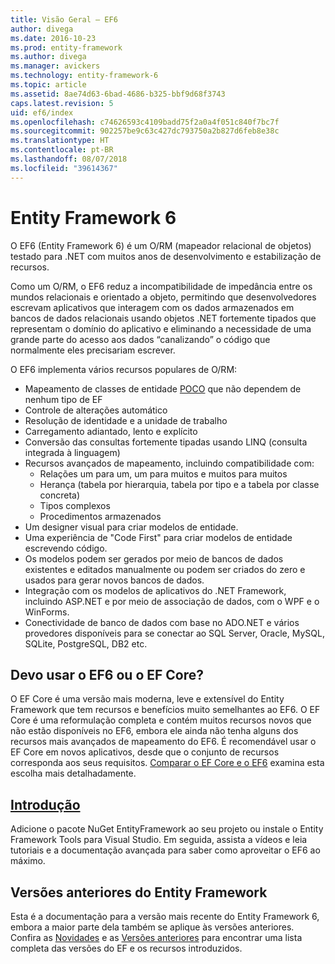 ```yaml
---
title: Visão Geral – EF6
author: divega
ms.date: 2016-10-23
ms.prod: entity-framework
ms.author: divega
ms.manager: avickers
ms.technology: entity-framework-6
ms.topic: article
ms.assetid: 8ae74d63-6bad-4686-b325-bbf9d68f3743
caps.latest.revision: 5
uid: ef6/index
ms.openlocfilehash: c74626593c4109badd75f2a0a4f051c840f7bc7f
ms.sourcegitcommit: 902257be9c63c427dc793750a2b827d6feb8e38c
ms.translationtype: HT
ms.contentlocale: pt-BR
ms.lasthandoff: 08/07/2018
ms.locfileid: "39614367"
---
```

# <a name="entity-framework-6"></a>Entity Framework 6
O EF6 (Entity Framework 6) é um O/RM (mapeador relacional de objetos) testado para .NET com muitos anos de desenvolvimento e estabilização de recursos.

Como um O/RM, o EF6 reduz a incompatibilidade de impedância entre os mundos relacionais e orientado a objeto, permitindo que desenvolvedores escrevam aplicativos que interagem com os dados armazenados em bancos de dados relacionais usando objetos .NET fortemente tipados que representam o domínio do aplicativo e eliminando a necessidade de uma grande parte do acesso aos dados “canalizando” o código que normalmente eles precisariam escrever.

O EF6 implementa vários recursos populares de O/RM:
- Mapeamento de classes de entidade [POCO](~/ef6/resources/glossary.md#poco) que não dependem de nenhum tipo de EF
- Controle de alterações automático
- Resolução de identidade e a unidade de trabalho
- Carregamento adiantado, lento e explícito
- Conversão das consultas fortemente tipadas usando LINQ (consulta integrada à linguagem)
- Recursos avançados de mapeamento, incluindo compatibilidade com:
  - Relações um para um, um para muitos e muitos para muitos
  - Herança (tabela por hierarquia, tabela por tipo e a tabela por classe concreta)
  - Tipos complexos
  - Procedimentos armazenados
- Um designer visual para criar modelos de entidade.
- Uma experiência de "Code First" para criar modelos de entidade escrevendo código.
- Os modelos podem ser gerados por meio de bancos de dados existentes e editados manualmente ou podem ser criados do zero e usados para gerar novos bancos de dados.
- Integração com os modelos de aplicativos do .NET Framework, incluindo ASP.NET e por meio de associação de dados, com o WPF e o WinForms.
- Conectividade de banco de dados com base no ADO.NET e vários provedores disponíveis para se conectar ao SQL Server, Oracle, MySQL, SQLite, PostgreSQL, DB2 etc.

## <a name="should-i-use-ef6-or-ef-core"></a>Devo usar o EF6 ou o EF Core?

O EF Core é uma versão mais moderna, leve e extensível do Entity Framework que tem recursos e benefícios muito semelhantes ao EF6.
O EF Core é uma reformulação completa e contém muitos recursos novos que não estão disponíveis no EF6, embora ele ainda não tenha alguns dos recursos mais avançados de mapeamento do EF6.
É recomendável usar o EF Core em novos aplicativos, desde que o conjunto de recursos corresponda aos seus requisitos.
[Comparar o EF Core e o EF6](xref:efcore-and-ef6/index) examina esta escolha mais detalhadamente.

## <a name="get-startedef6get-startedmd"></a>[Introdução](~/ef6/get-started.md)

Adicione o pacote NuGet EntityFramework ao seu projeto ou instale o Entity Framework Tools para Visual Studio. Em seguida, assista a vídeos e leia tutoriais e a documentação avançada para saber como aproveitar o EF6 ao máximo.

## <a name="past-entity-framework-versions"></a>Versões anteriores do Entity Framework

Esta é a documentação para a versão mais recente do Entity Framework 6, embora a maior parte dela também se aplique às versões anteriores.
Confira as [Novidades](~/ef6/what-is-new/index.md) e as [Versões anteriores](~/ef6/what-is-new/past-releases.md) para encontrar uma lista completa das versões do EF e os recursos introduzidos.
